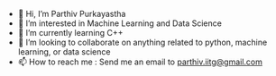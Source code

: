 - 👋 Hi, I’m Parthiv Purkayastha
- 👀 I’m interested in Machine Learning and Data Science
- 🌱 I’m currently learning C++
- 💞️ I’m looking to collaborate on anything related to python, machine learning, or data science
- 📫 How to reach me : Send me an email to parthiv.iitg@gmail.com

<!---
pparthiv/pparthiv is a ✨ special ✨ repository because its `README.md` (this file) appears on your GitHub profile.
You can click the Preview link to take a look at your changes.
--->
